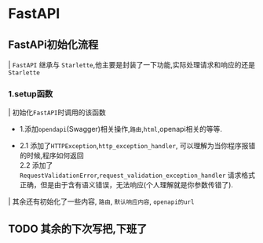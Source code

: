 # FastAPI

## FastAPi初始化流程

| `FastAPI` 继承与 `Starlette`,他主要是封装了一下功能,实际处理请求和响应的还是`Starlette`

### 1.setup函数

| 初始化`FastAPI`时调用的该函数

- 1.添加`opendapi`(Swagger)相关操作,`路由`,`html`,openapi相关的等等.
  
- 2.1 添加了`HTTPException`,`http_exception_handler`, 可以理解为当你程序报错的时候,程序如何返回<br/>
  2.2 添加了`RequestValidationError`,`request_validation_exception_handler` 请求格式正确，但是由于含有语义错误，无法响应(个人理解就是你参数传错了).


| 其余还有初始化了一些内容, `路由`, `默认响应内容`, `openapi的url`

## TODO 其余的下次写把,下班了


